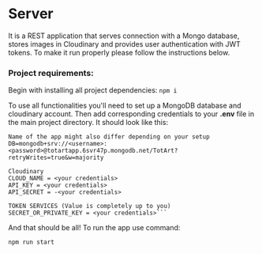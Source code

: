 # Server

It is a REST application that serves connection with a Mongo database, stores images in Cloudinary and provides user authentication with JWT tokens. To make it run properly please follow the instructions below.

### Project requirements:

Begin with installing all project dependencies:
`npm i`

To use all functionalities you'll need to set up a MongoDB database and cloudinary account. Then add corresponding credentials to your **.env** file in the main project directory. It should look like this:

````MONGO DB
Name of the app might also differ depending on your setup
DB=mongodb+srv://<username>:<password>@totartapp.6svr47p.mongodb.net/TotArt?retryWrites=true&w=majority

Cloudinary
CLOUD_NAME = <your credentials>
API_KEY = <your credentials>
API_SECRET = -<your credentials>

TOKEN SERVICES (Value is completely up to you)
SECRET_OR_PRIVATE_KEY = <your credentials>```
````

And that should be all! To run the app use command:

`npm run start`
